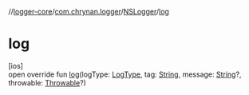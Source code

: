 //[logger-core](../../../index.md)/[com.chrynan.logger](../index.md)/[NSLogger](index.md)/[log](log.md)

# log

[ios]\
open override fun [log](log.md)(logType: [LogType](../-log-type/index.md), tag: [String](https://kotlinlang.org/api/latest/jvm/stdlib/kotlin/-string/index.html), message: [String](https://kotlinlang.org/api/latest/jvm/stdlib/kotlin/-string/index.html)?, throwable: [Throwable](https://kotlinlang.org/api/latest/jvm/stdlib/kotlin/-throwable/index.html)?)
